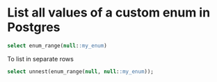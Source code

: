 # List all values of a custom enum in Postgres



```sql
select enum_range(null::my_enum)
```

To list in separate rows

```sql
select unnest(enum_range(null, null::my_enum));
```
